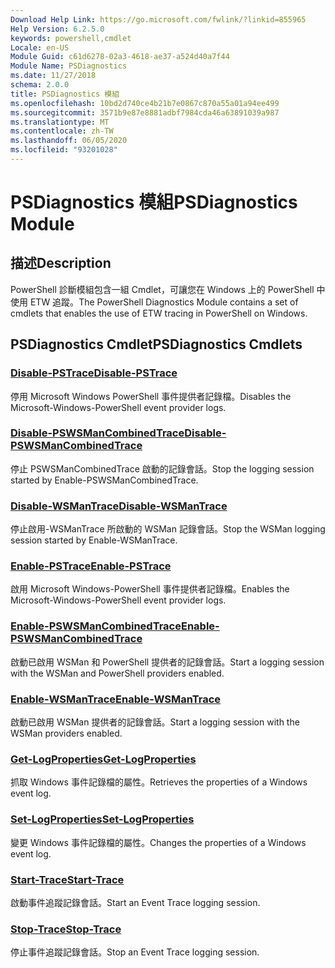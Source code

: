 ```yaml
---
Download Help Link: https://go.microsoft.com/fwlink/?linkid=855965
Help Version: 6.2.5.0
keywords: powershell,cmdlet
Locale: en-US
Module Guid: c61d6278-02a3-4618-ae37-a524d40a7f44
Module Name: PSDiagnostics
ms.date: 11/27/2018
schema: 2.0.0
title: PSDiagnostics 模組
ms.openlocfilehash: 10bd2d740ce4b21b7e0867c870a55a01a94ee499
ms.sourcegitcommit: 3571b9e87e8881adbf7984cda46a63891039a987
ms.translationtype: MT
ms.contentlocale: zh-TW
ms.lasthandoff: 06/05/2020
ms.locfileid: "93201028"
---
```

# <span data-ttu-id="c13c2-103">PSDiagnostics 模組</span><span class="sxs-lookup"><span data-stu-id="c13c2-103">PSDiagnostics Module</span></span>

## <span data-ttu-id="c13c2-104">描述</span><span class="sxs-lookup"><span data-stu-id="c13c2-104">Description</span></span>

<span data-ttu-id="c13c2-105">PowerShell 診斷模組包含一組 Cmdlet，可讓您在 Windows 上的 PowerShell 中使用 ETW 追蹤。</span><span class="sxs-lookup"><span data-stu-id="c13c2-105">The PowerShell Diagnostics Module contains a set of cmdlets that enables the use of ETW tracing in PowerShell on Windows.</span></span>

## <span data-ttu-id="c13c2-106">PSDiagnostics Cmdlet</span><span class="sxs-lookup"><span data-stu-id="c13c2-106">PSDiagnostics Cmdlets</span></span>

### [<span data-ttu-id="c13c2-107">Disable-PSTrace</span><span class="sxs-lookup"><span data-stu-id="c13c2-107">Disable-PSTrace</span></span>](Disable-PSTrace.md)
<span data-ttu-id="c13c2-108">停用 Microsoft Windows PowerShell 事件提供者記錄檔。</span><span class="sxs-lookup"><span data-stu-id="c13c2-108">Disables the Microsoft-Windows-PowerShell event provider logs.</span></span>

### [<span data-ttu-id="c13c2-109">Disable-PSWSManCombinedTrace</span><span class="sxs-lookup"><span data-stu-id="c13c2-109">Disable-PSWSManCombinedTrace</span></span>](Disable-PSWSManCombinedTrace.md)
<span data-ttu-id="c13c2-110">停止 PSWSManCombinedTrace 啟動的記錄會話。</span><span class="sxs-lookup"><span data-stu-id="c13c2-110">Stop the logging session started by Enable-PSWSManCombinedTrace.</span></span>

### [<span data-ttu-id="c13c2-111">Disable-WSManTrace</span><span class="sxs-lookup"><span data-stu-id="c13c2-111">Disable-WSManTrace</span></span>](Disable-WSManTrace.md)
<span data-ttu-id="c13c2-112">停止啟用-WSManTrace 所啟動的 WSMan 記錄會話。</span><span class="sxs-lookup"><span data-stu-id="c13c2-112">Stop the WSMan logging session started by Enable-WSManTrace.</span></span>

### [<span data-ttu-id="c13c2-113">Enable-PSTrace</span><span class="sxs-lookup"><span data-stu-id="c13c2-113">Enable-PSTrace</span></span>](Enable-PSTrace.md)
<span data-ttu-id="c13c2-114">啟用 Microsoft Windows-PowerShell 事件提供者記錄檔。</span><span class="sxs-lookup"><span data-stu-id="c13c2-114">Enables the Microsoft-Windows-PowerShell event provider logs.</span></span>

### [<span data-ttu-id="c13c2-115">Enable-PSWSManCombinedTrace</span><span class="sxs-lookup"><span data-stu-id="c13c2-115">Enable-PSWSManCombinedTrace</span></span>](Enable-PSWSManCombinedTrace.md)
<span data-ttu-id="c13c2-116">啟動已啟用 WSMan 和 PowerShell 提供者的記錄會話。</span><span class="sxs-lookup"><span data-stu-id="c13c2-116">Start a logging session with the WSMan and PowerShell providers enabled.</span></span>

### [<span data-ttu-id="c13c2-117">Enable-WSManTrace</span><span class="sxs-lookup"><span data-stu-id="c13c2-117">Enable-WSManTrace</span></span>](Enable-WSManTrace.md)
<span data-ttu-id="c13c2-118">啟動已啟用 WSMan 提供者的記錄會話。</span><span class="sxs-lookup"><span data-stu-id="c13c2-118">Start a logging session with the WSMan providers enabled.</span></span>

### [<span data-ttu-id="c13c2-119">Get-LogProperties</span><span class="sxs-lookup"><span data-stu-id="c13c2-119">Get-LogProperties</span></span>](Get-LogProperties.md)
<span data-ttu-id="c13c2-120">抓取 Windows 事件記錄檔的屬性。</span><span class="sxs-lookup"><span data-stu-id="c13c2-120">Retrieves the properties of a Windows event log.</span></span>

### [<span data-ttu-id="c13c2-121">Set-LogProperties</span><span class="sxs-lookup"><span data-stu-id="c13c2-121">Set-LogProperties</span></span>](Set-LogProperties.md)
<span data-ttu-id="c13c2-122">變更 Windows 事件記錄檔的屬性。</span><span class="sxs-lookup"><span data-stu-id="c13c2-122">Changes the properties of a Windows event log.</span></span>

### [<span data-ttu-id="c13c2-123">Start-Trace</span><span class="sxs-lookup"><span data-stu-id="c13c2-123">Start-Trace</span></span>](Start-Trace.md)
<span data-ttu-id="c13c2-124">啟動事件追蹤記錄會話。</span><span class="sxs-lookup"><span data-stu-id="c13c2-124">Start an Event Trace logging session.</span></span>

### [<span data-ttu-id="c13c2-125">Stop-Trace</span><span class="sxs-lookup"><span data-stu-id="c13c2-125">Stop-Trace</span></span>](Stop-Trace.md)
<span data-ttu-id="c13c2-126">停止事件追蹤記錄會話。</span><span class="sxs-lookup"><span data-stu-id="c13c2-126">Stop an Event Trace logging session.</span></span>

